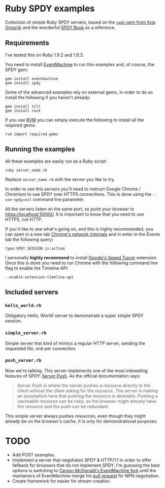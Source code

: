 # Ruby SPDY examples

Collection of simple Ruby SPDY servers, based on the [`spdy` gem from
Ilyia Grigorik](https://github.com/igrigorik/spdy) and the wonderful
[SPDY Book](http://spdybook.com/) as a reference.

## Requirements

I've tested this on Ruby 1.9.2 and 1.9.3.

You need to install
[EventMachine](https://github.com/eventmachine/eventmachine) to run
this examples and, of course, the SPDY gem:

    gem install eventmachine
    gem install spdy

Some of the advanced examples rely on external gems, in order to do so
install the following if you haven't already:

    gem install tilt
    gem install rack

If you use [RVM](https://rvm.beginrescueend.com/) you can simply
execute the following to install all the required gems:

    rvm import required.gems

## Running the examples

All these examples are easily run as a Ruby script:

    ruby server_name.rb

Replace `server_name.rb` with the server you like to try.

In order to see this servers you'll need to instruct Google Chrome /
Chromium to use SPDY over HTTPS connections. This is done using the
`--use-spdy=ssl` command line parameter.

All the servers listen on the same port, so point your browser to
[https://localhost:10000/](https://localhost:10000/). It is important
to know that you need to use HTTPS, not HTTP.

If you'd like to see what's going on, and this is highly recommended,
you can open in a new tab [Chrome's network
internals](about:net-internals) and in enter in the *Events* tab the
following query:

    type:SPDY_SESSION is:active

I personally **highly recommend** to install [Google's Speed
Tracer](https://chrome.google.com/webstore/detail/ognampngfcbddbfemdapefohjiobgbdl?hl=en-US&hc=search&hcp=main)
extension. Once this is done you need to run Chrome with the following
command line flag to enable the Timeline API:

    --enable-extension-timeline-api

## Included servers

### `hello_world.rb`

Obligatory Hello, World! server to demonstrate a super simple SPDY
session.

### `simple_server.rb`

Simple server that kind of mimics a regular HTTP server, sending the
requested file, one per connection.

### `push_server.rb`

Now we're talking. This server implements one of the most interesting
features of SPDY: [Server
Push](http://www.chromium.org/spdy/link-headers-and-server-hint). As
the official documentation says:

> Server Push is where the server pushes a resource directly to the
> client without the client asking for the resource.  The server is
> making an assumption here that pushing the resource is desirable.
> Pushing a cacheable resource can be risky, as the browser might
> already have the resource and the push can be redundant.

This simple server always pushes resources, even though they might
already be on the browser's cache. It is only for demonstrational
purposes.

# TODO

* Add POST examples.
* Implement a server that negotiates SPDY & HTTP/1.1 in order to offer
  fallback for browsers that do not implement SPDY.  I'm guessing the
  best options is switching to
  [Carson McDonald's EventMachine fork](https://github.com/carsonmcdonald/eventmachine)
  until the mantainers of EventMachine merge his
  [pull request](https://github.com/eventmachine/eventmachine/pull/196)
  for NPN negotiation.
* Create framework for easier for stream creation.
